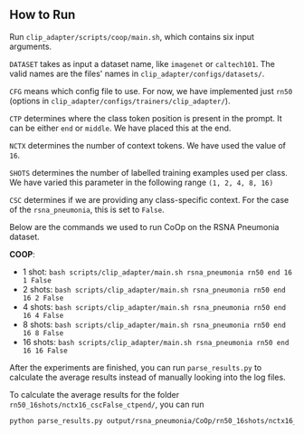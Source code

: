 ## How to Run

Run `clip_adapter/scripts/coop/main.sh`, which contains six input arguments.

`DATASET` takes as input a dataset name, like `imagenet` or `caltech101`. The valid names are the files' names in `clip_adapter/configs/datasets/`.

`CFG` means which config file to use. For now, we have implemented just `rn50` (options in `clip_adapter/configs/trainers/clip_adapter/`).

`CTP` determines where the class token position is present in the prompt. It can be either `end` or `middle`. We have placed this at the end.

`NCTX` determines the number of context tokens. We have used the value of `16`.

`SHOTS` determines the number of labelled training examples used per class. We have varied this parameter in the following range `(1, 2, 4, 8, 16)`

`CSC` determines if we are providing any class-specific context. For the case of the `rsna_pneumonia`, this is set to `False`.

Below are the commands we used to run CoOp on the RSNA Pneumonia dataset.

**COOP**:
- 1 shot: `bash scripts/clip_adapter/main.sh rsna_pneumonia rn50 end 16 1 False`
- 2 shots: `bash scripts/clip_adapter/main.sh rsna_pneumonia rn50 end 16 2 False`
- 4 shots: `bash scripts/clip_adapter/main.sh rsna_pneumonia rn50 end 16 4 False`
- 8 shots: `bash scripts/clip_adapter/main.sh rsna_pneumonia rn50 end 16 8 False`
- 16 shots: `bash scripts/clip_adapter/main.sh rsna_pneumonia rn50 end 16 16 False`

After the experiments are finished, you can run `parse_results.py` to calculate the average results instead of manually looking into the log files. 

To calculate the average results for the folder `rn50_16shots/nctx16_cscFalse_ctpend/`, you can run

```bash
python parse_results.py output/rsna_pneumonia/CoOp/rn50_16shots/nctx16_cscFalse_ctpend
```